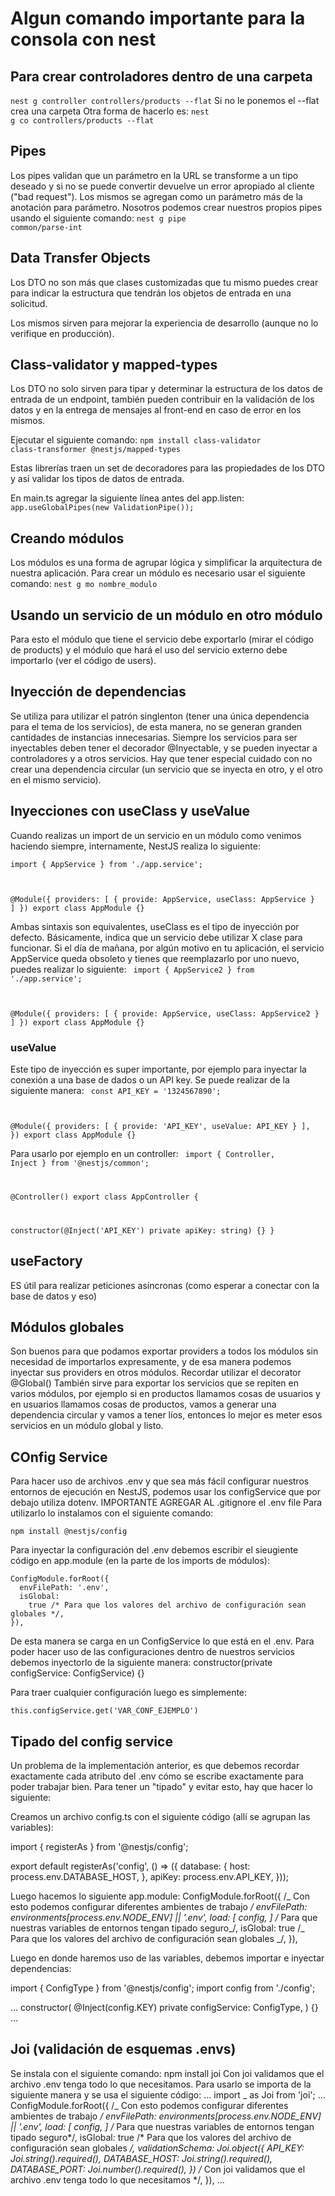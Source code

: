 # Algun comando importante para la consola con nest

## Para crear controladores dentro de una carpeta

<code>nest g controller controllers/products --flat</code>
Si no le ponemos el --flat crea una carpeta
Otra forma de hacerlo es:
<code>nest g co controllers/products --flat</code>

## Pipes

Los pipes validan que un parámetro en la URL se transforme a un tipo deseado y si no se puede convertir devuelve un error apropiado al cliente ("bad request").
Los mismos se agregan como un parámetro más de la anotación para parámetro.
Nosotros podemos crear nuestros propios pipes usando el siguiente comando:
<code>nest g pipe common/parse-int</code>

## Data Transfer Objects

Los DTO no son más que clases customizadas que tu mismo puedes crear para indicar la estructura que tendrán los objetos de entrada en una solicitud.

Los mismos sirven para mejorar la experiencia de desarrollo (aunque no lo verifique en producción).

## Class-validator y mapped-types

Los DTO no solo sirven para tipar y determinar la estructura de los datos de entrada de un endpoint, también pueden contribuir en la validación de los datos y en la entrega de mensajes al front-end en caso de error en los mismos.

Ejecutar el siguiente comando:
<code>npm install class-validator class-transformer @nestjs/mapped-types</code>

Estas librerías traen un set de decoradores para las propiedades de los DTO y así validar los tipos de datos de entrada.

En main.ts agregar la siguiente línea antes del app.listen:
<code>app.useGlobalPipes(new ValidationPipe());</code>

## Creando módulos

Los módulos es una forma de agrupar lógica y simplificar la arquitectura de nuestra aplicación.
Para crear un módulo es necesario usar el siguiente comando:
<code>nest g mo nombre_modulo</code>

## Usando un servicio de un módulo en otro módulo

Para esto el módulo que tiene el servicio debe exportarlo (mirar el código de products) y el módulo que hará el uso del servicio externo debe importarlo (ver el código de users).

## Inyección de dependencias

Se utiliza para utilizar el patrón singlenton (tener una única dependencia para el tema de los servicios), de esta manera, no se generan granden cantidades de instancias innecesarias. Siempre los servicios para ser inyectables deben tener el decorador @Inyectable, y se pueden inyectar a controladores y a otros servicios. Hay que tener especial cuidado con no crear una dependencia circular (un servicio que se inyecta en otro, y el otro en el mismo servicio).

## Inyecciones con useClass y useValue

Cuando realizas un import de un servicio en un módulo como venimos haciendo siempre, internamente, NestJS realiza lo siguiente:

<code>import { AppService } from './app.service';

@Module({
providers: [
{
provide: AppService,
useClass: AppService
}
]
})
export class AppModule {}
</code>

Ambas sintaxis son equivalentes, useClass es el tipo de inyección por defecto. Básicamente, indica que un servicio debe utilizar X clase para funcionar. Si el día de mañana, por algún motivo en tu aplicación, el servicio AppService queda obsoleto y tienes que reemplazarlo por uno nuevo, puedes realizar lo siguiente:
<code>
import { AppService2 } from './app.service';

@Module({
providers: [
{
provide: AppService,
useClass: AppService2
}
]
})
export class AppModule {}
</code>

### useValue

Este tipo de inyección es super importante, por ejemplo para inyectar la conexión a una base de dados o un API key. Se puede realizar de la siguiente manera:
<code>
const API_KEY = '1324567890';

@Module({
providers: [
{
provide: 'API_KEY',
useValue: API_KEY
}
],
})
export class AppModule {}
</code>

Para usarlo por ejemplo en un controller:
<code>
import { Controller, Inject } from '@nestjs/common';

@Controller()
export class AppController {

constructor(@Inject('API_KEY') private apiKey: string) {}
}
</code>

## useFactory

ES útil para realizar peticiones asíncronas (como esperar a conectar con la base de datos y eso)

## Módulos globales

Son buenos para que podamos exportar providers a todos los módulos sin necesidad de importarlos expresamente, y de esa manera podemos inyectar sus providers en otros módulos. Recordar utilizar el decorator @Global()
También sirve para exportar los servicios que se repiten en varios módulos, por ejemplo si en productos llamamos cosas de usuarios y en usuarios llamamos cosas de productos, vamos a generar una dependencia circular y vamos a tener líos, entonces lo mejor es meter esos servicios en un módulo global y listo.

## COnfig Service

Para hacer uso de archivos .env y que sea más fácil configurar nuestros entornos de ejecución en NestJS, podemos usar los configService que por debajo utiliza dotenv.
IMPORTANTE AGREGAR AL .gitignore el .env file
Para utilizarlo lo instalamos con el siguiente comando:

    npm install @nestjs/config

Para inyectar la configuración del .env debemos escribir el sieugiente código en app.module (en la parte de los imports de módulos):

    ConfigModule.forRoot({
      envFilePath: '.env',
      isGlobal:
        true /* Para que los valores del archivo de configuración sean globales */,
    }),

De esta manera se carga en un ConfigService lo que está en el .env. Para poder hacer uso de las configuraciones dentro de nuestros servicios debemos inyectorlo de la siguiente manera:
constructor(private configService: ConfigService) {}

Para traer cualquier configuración luego es simplemente:

    this.configService.get('VAR_CONF_EJEMPLO')

## Tipado del config service

Un problema de la implementación anterior, es que debemos recordar exactamente cada atributo del .env cómo se escribe exactamente para poder trabajar bien. Para tener un "tipado" y evitar esto, hay que hacer lo siguiente:

Creamos un archivo config.ts con el siguiente código (allí se agrupan las variables):

import { registerAs } from '@nestjs/config';

export default registerAs('config', () => ({
database: {
host: process.env.DATABASE_HOST,
},
apiKey: process.env.API_KEY,
}));

Luego hacemos lo siguiente app.module:
ConfigModule.forRoot({
/_ Con esto podemos configurar diferentes ambientes de trabajo _/
envFilePath: environments[process.env.NODE_ENV] || '.env',
load: [
config,
] /_ Para que nuestras variables de entornos tengan tipado seguro_/,
isGlobal:
true /_ Para que los valores del archivo de configuración sean globales _/,
}),

Luego en donde haremos uso de las variables, debemos importar e inyectar dependencias:

import { ConfigType } from '@nestjs/config';
import config from './config';

...
constructor(
@Inject(config.KEY) private configService: ConfigType<typeof config>,
) {}
...

## Joi (validación de esquemas .envs)

Se instala con el siguiente comando:
npm install joi
Con joi validamos que el archivo .env tenga todo lo que necesitamos. Para usarlo se importa de la siguiente manera y se usa el siguiente código:
...
import _ as Joi from 'joi';
...
ConfigModule.forRoot({
/_ Con esto podemos configurar diferentes ambientes de trabajo _/
envFilePath: environments[process.env.NODE_ENV] || '.env',
load: [
config,
] /_ Para que nuestras variables de entornos tengan tipado seguro*/,
isGlobal:
true /* Para que los valores del archivo de configuración sean globales _/,
validationSchema: Joi.object({
API_KEY: Joi.string().required(),
DATABASE_HOST: Joi.string().required(),
DATABASE_PORT: Joi.number().required(),
}) /_ Con joi validamos que el archivo .env tenga todo lo que necesitamos \*/,
}),
...

